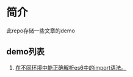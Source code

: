 # 简介
此repo存储一些文章的demo

## demo列表
1. [在不同环境中能正确解析es6中的import语法。](https://www.cnblogs.com/weiqinl/p/9152219.html)